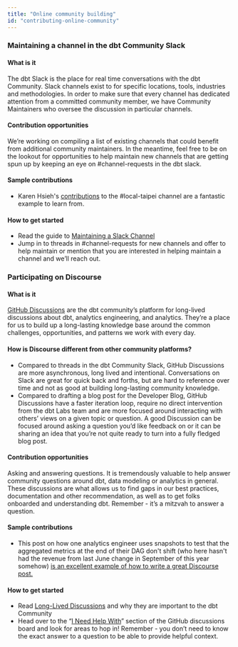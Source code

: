 ```yaml
---
title: "Online community building"
id: "contributing-online-community"
---
```


### Maintaining a channel in the dbt Community Slack

#### What is it

The dbt Slack is the place for real time conversations with the dbt Community. Slack channels exist to for specific locations, tools, industries and methodologies. In order to make sure that every channel has dedicated attention from a committed community member, we have Community Maintainers who oversee the discussion in particular channels.

#### Contribution opportunities
  
We’re working on compiling a list of existing channels that could benefit from additional community maintainers. In the meantime, feel free to be on the lookout for opportunities to help maintain new channels that are getting spun up by keeping an eye on #channel-requests in the dbt slack.

#### Sample contributions

- Karen Hsieh's [contributions](https://getdbt.slack.com/archives/C02TU2DSKND/p1661483529756289) to the #local-taipei channel are a fantastic example to learn from.

#### How to get started

- Read the guide to [Maintaining a Slack Channel](https://docs.getdbt.com/community/maintaining-a-channel)
- Jump in to threads in #channel-requests for new channels and offer to help maintain or mention that you are interested in helping maintain a channel and we’ll reach out.

### Participating on Discourse

#### What is it
[GitHub Discussions](https://github.com/dbt-labs/docs.getdbt.com/discussions) are the dbt community’s platform for long-lived discussions about dbt, analytics engineering, and analytics. They’re a place for us to build up a long-lasting knowledge base around the common challenges, opportunities, and patterns we work with every day.

#### How is Discourse different from other community platforms?

- Compared to threads in the dbt Community Slack, GitHub Discussions are more asynchronous, long lived and intentional. Conversations on Slack are great for quick back and forths, but are hard to reference over time and not as good at building long-lasting community knowledge.
- Compared to drafting a blog post for the Developer Blog, GitHub Discussions have a faster iteration loop, require no direct intervention from the dbt Labs team and are more focused around interacting with others’ views on a given topic or question. A good Discussion can be focused around asking a question you’d like feedback on or it can be sharing an idea that you’re not quite ready to turn into a fully fledged blog post.

#### Contribution opportunities

Asking and answering questions. It is tremendously valuable to help answer community questions around dbt, data modeling or analytics in general. These discussions are what allows us to find gaps in our best practices, documentation and other recommendation, as well as to get folks onboarded and understanding dbt. Remember - it’s a mitzvah to answer a question.

#### Sample contributions

- This post on how one analytics engineer uses snapshots to test that the aggregated metrics at the end of their DAG don't shift (who here hasn't had the revenue from last June change in September of this year somehow) [is an excellent example of how to write a great Discourse post.](https://discourse.getdbt.com/t/build-snapshot-based-tests-to-detect-regressions-in-historic-data/1478)
<!-- TODO find a good Discourse Q&A example -->

#### How to get started

- Read [Long-Lived Discussions](https://docs.getdbt.com/docs/contributing/long-lived-discussions-guidelines) and why they are important to the dbt Community
- Head over to the “[I Need Help With](https://github.com/dbt-labs/docs.getdbt.com/discussions/categories/i-need-help-with)” section of the GitHub discussions board and look for areas to hop in! Remember - you don’t need to know the exact answer to a question to be able to provide helpful context.
